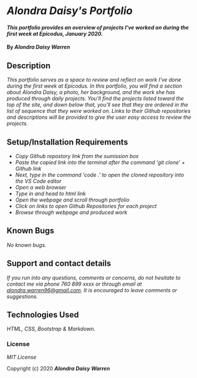 # _Alondra Daisy's Portfolio_

#### _This portfolio provides an overview of projects I've worked on during the first week at Epicodus, January 2020._

#### By _**Alondra Daisy Warren**_

## Description

_This portfolio serves as a space to review and reflect on work I've done during the first week at Epicodus. In this portfolio, you will find a section about Alondra Daisy, a photo, her background, and the work she has produced through daily projects. You'll find the projects listed toward the top of the site, and down below that, you'll see that they are ordered in the list of sequence that they were worked on. Links to their Github repositories and descriptions will be provided to give the user easy access to review the projects._

## Setup/Installation Requirements

* _Copy Github repostory link from the sumission box_
* _Paste the copied link into the terminal after the command 'git clone' + Github link_
* _Next, type in the command 'code .' to open the cloned repository into the VS Code editor_
* _Open a web browser_
* _Type in and head to html link_
* _Open the webpage and scroll through portfolio_
* _Click on links to open Github Repositories for each project_
* _Browse through webpage and produced work_

## Known Bugs

_No known bugs._

## Support and contact details

_If you run into any questions, comments or concerns, do not hesitate to contact me via phone 760 899 xxxx or through email at alondra.warren96@gmail.com. It is encouraged to leave comments or suggestions._

## Technologies Used

_HTML, CSS, Bootstrap & Markdown._

### License

*MIT License*

Copyright (c) 2020 **_Alondra Daisy Warren_**
